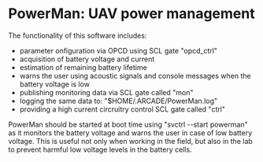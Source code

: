 PowerMan: UAV power management
==============================

The functionality of this software includes:

- parameter onfiguration via OPCD using SCL gate "opcd_ctrl"
- acquisition of battery voltage and current
- estimation of remaining battery lifetime
- warns the user using acoustic signals and console messages when the battery voltage is low
- publishing monitoring data via SCL gate called "mon"
- logging the same data to: "$HOME/.ARCADE/PowerMan.log"
- providing a high current circruitry control SCL gate called "ctrl"

PowerMan should be started at boot time using "svctrl --start powerman"
as it monitors the battery voltage and warns the user in case of low battery voltage.
This is useful not only when working in the field, but also in the lab
to prevent harmful low voltage levels in the battery cells.